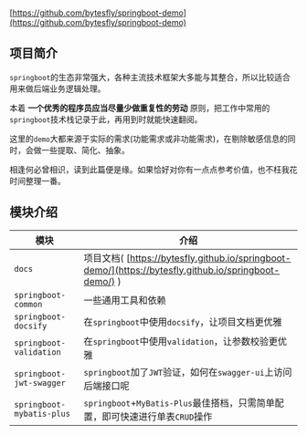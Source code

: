 
<img src="https://img.shields.io/github/stars/bytesfly/springboot-demo" data-origin="https://img.shields.io/github/stars/bytesfly/springboot-demo" alt=""> 
<img src="https://img.shields.io/github/forks/bytesfly/springboot-demo" data-origin="https://img.shields.io/github/forks/bytesfly/springboot-demo" alt="">
<img src="https://img.shields.io/github/license/bytesfly/springboot-demo" data-origin="https://img.shields.io/github/license/bytesfly/springboot-demo" alt="">  

[https://github.com/bytesfly/springboot-demo](https://github.com/bytesfly/springboot-demo)


## 项目简介

`springboot`的生态非常强大，各种主流技术框架大多能与其整合，所以比较适合用来做后端业务逻辑处理。

本着 **一个优秀的程序员应当尽量少做重复性的劳动** 原则，把工作中常用的`springboot`技术栈记录于此，再用到时就能快速翻阅。 

这里的`demo`大都来源于实际的需求(功能需求或非功能需求)，在剔除敏感信息的同时，会做一些提取、简化、抽象。  

相逢何必曾相识，读到此篇便是缘。如果恰好对你有一点点参考价值，也不枉我花时间整理一番。

## 模块介绍



| 模块                |     介绍                                                                          |
| -------------------|---------------------------------------------------------------------------------- |
| `docs`         |       项目文档( [https://bytesfly.github.io/springboot-demo/](https://bytesfly.github.io/springboot-demo/) )                                            |
| `springboot-common` |     一些通用工具和依赖                                                |
| `springboot-docsify`       |     在`springboot`中使用`docsify`，让项目文档更优雅                                                                     |
| `springboot-validation`        |     在`springboot`中使用`validation`，让参数校验更优雅                                               |
| `springboot-jwt-swagger`        |     `springboot`加了`JWT`验证，如何在`swagger-ui`上访问后端接口呢                                               |
| `springboot-mybatis-plus`        |     `springboot`+`MyBatis-Plus`最佳搭档，只需简单配置，即可快速进行单表`CRUD`操作                                               |



